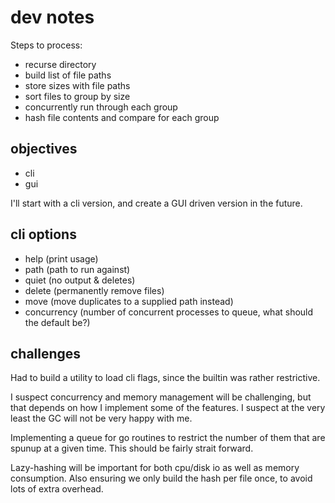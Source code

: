 
# dev notes

Steps to process:

- recurse directory
- build list of file paths
- store sizes with file paths
- sort files to group by size
- concurrently run through each group
- hash file contents and compare for each group


## objectives

- cli
- gui

I'll start with a cli version, and create a GUI driven version in the future.


## cli options

- help (print usage)
- path (path to run against)
- quiet (no output & deletes)
- delete (permanently remove files)
- move (move duplicates to a supplied path instead)
- concurrency (number of concurrent processes to queue, what should the default be?)


## challenges

Had to build a utility to load cli flags, since the builtin was rather restrictive.

I suspect concurrency and memory management will be challenging, but that depends on how I implement some of the features.  I suspect at the very least the GC will not be very happy with me.

Implementing a queue for go routines to restrict the number of them that are spunup at a given time.  This should be fairly strait forward.

Lazy-hashing will be important for both cpu/disk io as well as memory consumption.  Also ensuring we only build the hash per file once, to avoid lots of extra overhead.
